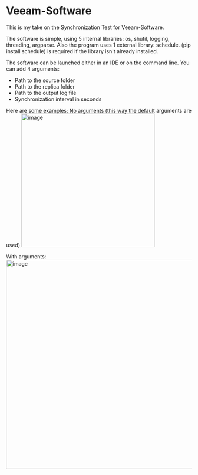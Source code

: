 # Veeam-Software

This is my take on the Synchronization Test for Veeam-Software.

The software is simple, using 5 internal libraries: os, shutil, logging, threading, argparse. 
Also the program uses 1 external library: schedule. (pip install schedule) is required if the library isn't already installed.

The software can be launched either in an IDE or on the command line. You can add 4 arguments:
  - Path to the source folder
  - Path to the replica folder
  - Path to the output log file
  - Synchronization interval in seconds

Here are some examples:
No arguments (this way the default arguments are used)
<img width="362" alt="image" src="https://github.com/qetlife/Veeam-Software/assets/120670346/a28cf3db-f66e-46a8-a5c4-115050194d82">

With arguments:
<img width="567" alt="image" src="https://github.com/qetlife/Veeam-Software/assets/120670346/a7a7227f-c1da-41c8-b82b-2e47e74ba7f4">
